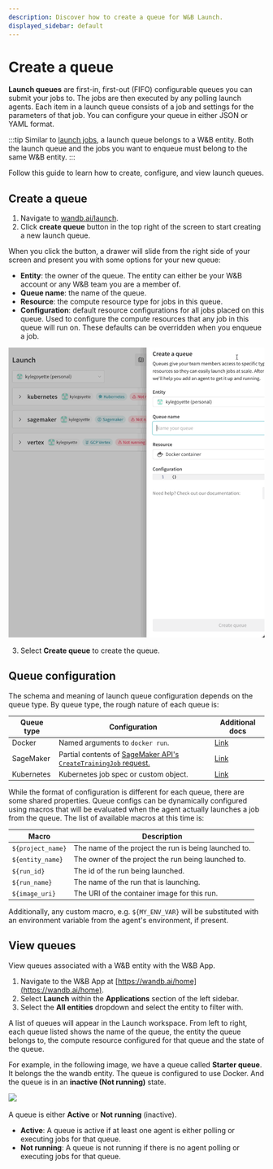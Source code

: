 ```yaml
---
description: Discover how to create a queue for W&B Launch.
displayed_sidebar: default
---
```


# Create a queue

**Launch queues** are first-in, first-out (FIFO) configurable queues you can submit your jobs to. The jobs are then executed by any polling launch agents. Each item in a launch queue consists of a job and settings for the parameters of that job.  You can configure your queue in either JSON or YAML format.

:::tip
Similar to [launch jobs](./create-launch-job.md), a launch queue belongs to a W&B entity. Both the launch queue and the jobs you want to enqueue must belong to the same W&B entity.
:::


Follow this guide to learn how to create, configure, and view launch queues.

## Create a queue

1. Navigate to [wandb.ai/launch](https://wandb.ai/launch). 
2. Click **create queue** button in the top right of the screen to start creating a new launch queue.

When you click the button, a drawer will slide from the right side of your screen and present you with some options for your new queue:

* **Entity**: the owner of the queue. The entity can either be your W&B account or any W&B team you are a member of.
* **Queue name**: the name of the queue. 
* **Resource**: the compute resource type for jobs in this queue.
* **Configuration**: default resource configurations for all jobs placed on this queue. Used to configure the compute resources that any job in this queue will run on. These defaults can be overridden when you enqueue a job.

![](/images/launch/create-queue.gif)

3. Select **Create queue** to create the queue.

## Queue configuration

The schema and meaning of launch queue configuration depends on the queue type. By queue type, the rough nature of each queue is:

| Queue type | Configuration | Additional docs |
|------------|---------------|-----------------|
| Docker     | Named arguments to `docker run`. | [Link](./docker.md#docker-queues) |
| SageMaker  | Partial contents of [SageMaker API's `CreateTrainingJob` request.](https://docs.aws.amazon.com/sagemaker/latest/APIReference/API_CreateTrainingJob.html) | [Link](./sagemaker.md#queue-configuration)
| Kubernetes | Kubernetes job spec or custom object. | [Link](./kubernetes.md#queue-configuration)

While the format of configuration is different for each queue, there are some shared properties. Queue configs can be dynamically configured using macros that will be evaluated when the agent actually launches a job from the queue. The list of available macros at this time is:

| Macro             | Description                                           |
|-------------------|-------------------------------------------------------|
| `${project_name}` | The name of the project the run is being launched to. |
| `${entity_name}`  | The owner of the project the run being launched to.   |
| `${run_id}`       | The id of the run being launched.                     |
| `${run_name}`     | The name of the run that is launching.                |
| `${image_uri}`    | The URI of the container image for this run.          |

Additionally, any custom macro, e.g. `${MY_ENV_VAR}` will be substituted with an environment variable from the agent's environment, if present.

## View queues

View queues associated with a W&B entity with the W&B App.

1. Navigate to the W&B App at [https://wandb.ai/home](https://wandb.ai/home).
2. Select **Launch** within the **Applications** section of the left sidebar.
3. Select the **All entities** dropdown and select the entity to filter with.

A list of queues will appear in the Launch workspace. From left to right, each queue listed shows the name of the queue, the entity the queue belongs to, the compute resource configured for that queue and the state of the queue.

For example, in the following image, we have a queue called **Starter queue**. It belongs the the wandb entity. The queue is configured to use Docker. And the queue is in an **inactive (Not running)** state.

![](/images/launch/launch_queues_all.png)

A queue is either **Active** or **Not running** (inactive).

* **Active**: A queue is active if at least one agent is either polling or executing jobs for that queue.
* **Not running**: A queue is not running if there is no agent polling or executing jobs for that queue.
